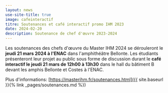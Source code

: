 ```yaml
---
layout: news
use-site-title: true
image: cafeinteractif
titre: Soutenances et café interactif promo IHM 2023
date: 2024-02-20
description: Soutenance de chef d'œuvre 2023-2024
---
```


Les soutenances des chefs d'œuvre du Master IHM 2024 se dérouleront le **jeudi 21 mars 2024 à l'ENAC** dans l'amphithéâtre Bellonte. Les étudiants présenteront leur projet au public sous forme de discussion durant le **café interactif le jeudi 21 mars de 12h00 à 13h30** dans le hall du bâtiment B devant les amphis Bellonte et Costes à l'ENAC.

Plus d'informations: [https://masterihm.fr/soutenances.html]({{ site.baseurl }}{% link _pages/soutenances.md %})